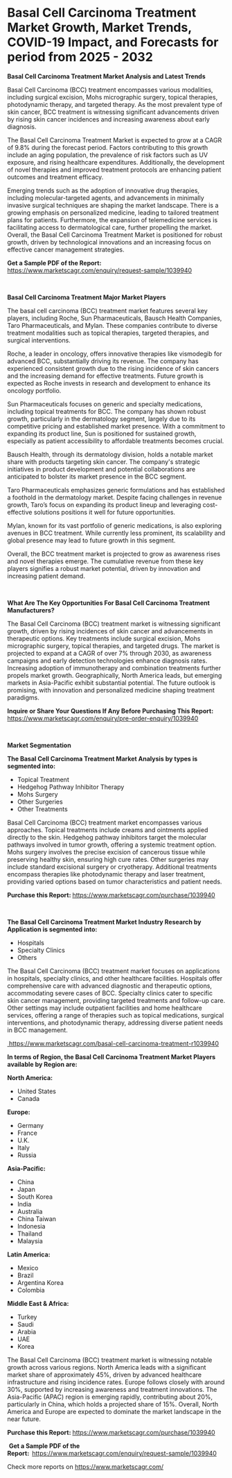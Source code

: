 <p><h1>Basal Cell Carcinoma Treatment Market Growth, Market Trends, COVID-19 Impact, and Forecasts for period from 2025 - 2032</h1></p><p><strong>Basal Cell Carcinoma Treatment Market Analysis and Latest Trends</strong></p>
<p><p>Basal Cell Carcinoma (BCC) treatment encompasses various modalities, including surgical excision, Mohs micrographic surgery, topical therapies, photodynamic therapy, and targeted therapy. As the most prevalent type of skin cancer, BCC treatment is witnessing significant advancements driven by rising skin cancer incidences and increasing awareness about early diagnosis. </p><p>The Basal Cell Carcinoma Treatment Market is expected to grow at a CAGR of 9.8% during the forecast period. Factors contributing to this growth include an aging population, the prevalence of risk factors such as UV exposure, and rising healthcare expenditures. Additionally, the development of novel therapies and improved treatment protocols are enhancing patient outcomes and treatment efficacy. </p><p>Emerging trends such as the adoption of innovative drug therapies, including molecular-targeted agents, and advancements in minimally invasive surgical techniques are shaping the market landscape. There is a growing emphasis on personalized medicine, leading to tailored treatment plans for patients. Furthermore, the expansion of telemedicine services is facilitating access to dermatological care, further propelling the market. Overall, the Basal Cell Carcinoma Treatment Market is positioned for robust growth, driven by technological innovations and an increasing focus on effective cancer management strategies.</p></p>
<p><strong>Get a Sample PDF of the Report:&nbsp;</strong> <a href="https://www.marketscagr.com/enquiry/request-sample/1039940?utm_campaign=2782&utm_medium=2&utm_source=Github&utm_content=ia&utm_term=03032025&utm_id=basal-cell-carcinoma-treatment">https://www.marketscagr.com/enquiry/request-sample/1039940</a></p>
<p>&nbsp;</p>
<p><strong>Basal Cell Carcinoma Treatment Major Market Players</strong></p>
<p><p>The basal cell carcinoma (BCC) treatment market features several key players, including Roche, Sun Pharmaceuticals, Bausch Health Companies, Taro Pharmaceuticals, and Mylan. These companies contribute to diverse treatment modalities such as topical therapies, targeted therapies, and surgical interventions.</p><p>Roche, a leader in oncology, offers innovative therapies like vismodegib for advanced BCC, substantially driving its revenue. The company has experienced consistent growth due to the rising incidence of skin cancers and the increasing demand for effective treatments. Future growth is expected as Roche invests in research and development to enhance its oncology portfolio.</p><p>Sun Pharmaceuticals focuses on generic and specialty medications, including topical treatments for BCC. The company has shown robust growth, particularly in the dermatology segment, largely due to its competitive pricing and established market presence. With a commitment to expanding its product line, Sun is positioned for sustained growth, especially as patient accessibility to affordable treatments becomes crucial.</p><p>Bausch Health, through its dermatology division, holds a notable market share with products targeting skin cancer. The company's strategic initiatives in product development and potential collaborations are anticipated to bolster its market presence in the BCC segment.</p><p>Taro Pharmaceuticals emphasizes generic formulations and has established a foothold in the dermatology market. Despite facing challenges in revenue growth, Taro’s focus on expanding its product lineup and leveraging cost-effective solutions positions it well for future opportunities.</p><p>Mylan, known for its vast portfolio of generic medications, is also exploring avenues in BCC treatment. While currently less prominent, its scalability and global presence may lead to future growth in this segment.</p><p>Overall, the BCC treatment market is projected to grow as awareness rises and novel therapies emerge. The cumulative revenue from these key players signifies a robust market potential, driven by innovation and increasing patient demand.</p></p>
<p>&nbsp;</p>
<p><strong>What Are The Key Opportunities For Basal Cell Carcinoma Treatment Manufacturers?</strong></p>
<p><p>The Basal Cell Carcinoma (BCC) treatment market is witnessing significant growth, driven by rising incidences of skin cancer and advancements in therapeutic options. Key treatments include surgical excision, Mohs micrographic surgery, topical therapies, and targeted drugs. The market is projected to expand at a CAGR of over 7% through 2030, as awareness campaigns and early detection technologies enhance diagnosis rates. Increasing adoption of immunotherapy and combination treatments further propels market growth. Geographically, North America leads, but emerging markets in Asia-Pacific exhibit substantial potential. The future outlook is promising, with innovation and personalized medicine shaping treatment paradigms.</p></p>
<p><strong>Inquire or Share Your Questions If Any Before Purchasing This Report:</strong> <a href="https://www.marketscagr.com/enquiry/pre-order-enquiry/1039940?utm_campaign=2782&utm_medium=2&utm_source=Github&utm_content=ia&utm_term=03032025&utm_id=basal-cell-carcinoma-treatment">https://www.marketscagr.com/enquiry/pre-order-enquiry/1039940</a></p>
<p>&nbsp;</p>
<p><strong>Market Segmentation</strong></p>
<p><strong>The Basal Cell Carcinoma Treatment Market Analysis by types is segmented into:</strong></p>
<p><ul><li>Topical Treatment</li><li>Hedgehog Pathway Inhibitor Therapy</li><li>Mohs Surgery</li><li>Other Surgeries</li><li>Other Treatments</li></ul></p>
<p><p>Basal Cell Carcinoma (BCC) treatment market encompasses various approaches. Topical treatments include creams and ointments applied directly to the skin. Hedgehog pathway inhibitors target the molecular pathways involved in tumor growth, offering a systemic treatment option. Mohs surgery involves the precise excision of cancerous tissue while preserving healthy skin, ensuring high cure rates. Other surgeries may include standard excisional surgery or cryotherapy. Additional treatments encompass therapies like photodynamic therapy and laser treatment, providing varied options based on tumor characteristics and patient needs.</p></p>
<p><strong>Purchase this Report:&nbsp;</strong><a href="https://www.marketscagr.com/purchase/1039940?utm_campaign=2782&utm_medium=2&utm_source=Github&utm_content=ia&utm_term=03032025&utm_id=basal-cell-carcinoma-treatment">https://www.marketscagr.com/purchase/1039940</a></p>
<p>&nbsp;</p>
<p><strong>The Basal Cell Carcinoma Treatment Market Industry Research by Application is segmented into:</strong></p>
<p><ul><li>Hospitals</li><li>Specialty Clinics</li><li>Others</li></ul></p>
<p><p>The Basal Cell Carcinoma (BCC) treatment market focuses on applications in hospitals, specialty clinics, and other healthcare facilities. Hospitals offer comprehensive care with advanced diagnostic and therapeutic options, accommodating severe cases of BCC. Specialty clinics cater to specific skin cancer management, providing targeted treatments and follow-up care. Other settings may include outpatient facilities and home healthcare services, offering a range of therapies such as topical medications, surgical interventions, and photodynamic therapy, addressing diverse patient needs in BCC management.</p></p>
<p><a href="https://www.marketscagr.com/basal-cell-carcinoma-treatment-r1039940?utm_campaign=2782&utm_medium=2&utm_source=Github&utm_content=ia&utm_term=03032025&utm_id=basal-cell-carcinoma-treatment">&nbsp;https://www.marketscagr.com/basal-cell-carcinoma-treatment-r1039940</a></p>
<p><strong>In terms of Region, the Basal Cell Carcinoma Treatment Market Players available by Region are:</strong></p>
<p>
    <p> <strong> North America: </strong>
        <ul>
            <li>United States</li>
            <li>Canada</li>
        </ul>
        </p> 
    <p> <strong> Europe: </strong>
        <ul>
            <li>Germany</li>
            <li>France</li>
            <li>U.K.</li>
            <li>Italy</li>
            <li>Russia</li>
        </ul>
        </p> 
    <p> <strong> Asia-Pacific: </strong>
        <ul>
            <li>China</li>
            <li>Japan</li>
            <li>South Korea</li>
            <li>India</li>
            <li>Australia</li>
            <li>China Taiwan</li>
            <li>Indonesia</li>
            <li>Thailand</li>
            <li>Malaysia</li>
        </ul>
        </p> 
    <p> <strong> Latin America: </strong>
        <ul>
            <li>Mexico</li>
            <li>Brazil</li>
            <li>Argentina Korea</li>
            <li>Colombia</li>
        </ul>
        </p> 
    <p> <strong> Middle East & Africa: </strong>
        <ul>
            <li>Turkey</li>
            <li>Saudi</li>
            <li>Arabia</li>
            <li>UAE</li>
            <li>Korea</li>
        </ul>
    </p>
    </p>
<p><p>The Basal Cell Carcinoma (BCC) treatment market is witnessing notable growth across various regions. North America leads with a significant market share of approximately 45%, driven by advanced healthcare infrastructure and rising incidence rates. Europe follows closely with around 30%, supported by increasing awareness and treatment innovations. The Asia-Pacific (APAC) region is emerging rapidly, contributing about 20%, particularly in China, which holds a projected share of 15%. Overall, North America and Europe are expected to dominate the market landscape in the near future.</p></p>
<p><strong>Purchase this Report: </strong><a href="https://www.marketscagr.com/purchase/1039940?utm_campaign=2782&utm_medium=2&utm_source=Github&utm_content=ia&utm_term=03032025&utm_id=basal-cell-carcinoma-treatment">https://www.marketscagr.com/purchase/1039940</a></p>
<p>&nbsp;<strong>Get a Sample PDF of the Report:&nbsp;&nbsp;</strong><a href="https://www.marketscagr.com/enquiry/request-sample/1039940?utm_campaign=2782&utm_medium=2&utm_source=Github&utm_content=ia&utm_term=03032025&utm_id=basal-cell-carcinoma-treatment">https://www.marketscagr.com/enquiry/request-sample/1039940</a></p>
<p><strong></strong></p>
<p>Check more reports on <a href="https://www.marketscagr.com/?utm_campaign=2782&utm_medium=2&utm_source=Github&utm_content=ia&utm_term=03032025&utm_id=basal-cell-carcinoma-treatment">https://www.marketscagr.com/</a></p>